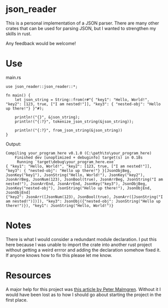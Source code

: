 # json_reader

This is a personal implementation of a JSON parser. There are many other crates that can be used for parsing JSON, but I wanted to strengthen my skills in rust.

Any feedback would be welcome!

# Use

main.rs
```
use json_reader::json_reader::*;

fn main() {
    let json_string = String::from(r#"{ "key1": "Hello, World!", "key2": [123, true, ["I am nested!"]], "key3": { "nested-obj": "Hello up there!"} }"#);

    println!("{}", &json_string);
    println!("{:?}", tokenize_json_string(&json_string));

    println!("{:?}", from_json_string(&json_string))
}
```
Output:
```
Compiling your_program_here v0.1.0 (C:\path\to\your_program_here)
    Finished dev [unoptimized + debuginfo] target(s) in 0.18s
     Running `target\debug\your_program_here.exe`
{ "key1": "Hello, World!", "key2": [123, true, ["I am nested!"]], "key3": { "nested-obj": "Hello up there!"} }[JsonObjBeg, JsonKey("key1"), JsonString("Hello, World!"), JsonKey("key2"), JsonArrBeg, JsonNum(123), JsonBool(true), JsonArrBeg, JsonString("I am nested!"), JsonArrEnd, JsonArrEnd, JsonKey("key3"), JsonObjBeg, JsonKey("nested-obj"), JsonString("Hello up there!"), JsonObjEnd, JsonObjEnd]
{"key2": JsonArr([JsonNum(123), JsonBool(true), JsonArr([JsonString("I am nested!")])]), "key3": JsonObj({"nested-obj": JsonString("Hello up there!")}), "key1": JsonString("Hello, World!")}
```

# Notes
There is what I would consider a redundant module declaration. I put this here because I was unable to import the crate into another rust project without getting a weird errror and adding the declaration somehow fixed it. If anyone knows how to fix this please let me know.

# Resources
A major help for this project was [this article by Peter Malmgren](https://petermalmgren.com/token-scanning-with-rust/). Without it I would have been lost as to how I should go about starting the project in the first place.
